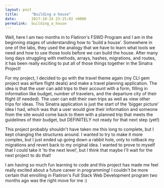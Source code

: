 ```yaml
---
layout: post
title:      "Building a house"
date:       2017-10-24 23:15:02 +0000
permalink:  building_a_house
---
```



Well, here I am two months in to Flatiron's FSWD Program and I am in the beginning stages of understanding how to 'build a house'. Somewhere in one of the labs, they used the analogy that we have to learn what tools we need and how to use those tools before we can build the house. After many long days struggling with methods, arrays, hashes, migrations, and routes, it has been really exciting to put all of those things together in the Sinatra Project!

For my project, I decided to go with the travel theme again (my CLI gem project was airfare flight deals) and make a travel planning application. The idea is that the user can add trips to their account with a form, filling in information like budget, number of travelers, and the departure city of their flight (if needed). The user can edit their own trips as well as view other trips for ideas. This Sinatra application is just the start of the 'bigger picture' idea I had, which was that a user would give their information and someone from the site would come back to them with a planned trip that meets the guidelines of their budget, but DEFINITELY not ready for that next step (yet!)

This project probably shouldn't have taken me this long to complete, but I kept changing the structures around. I wanted to try to make it more complex, but I just ended up going down a rabbit hole, only to rollback my migrations and revert back to my original idea. I wanted to prove to myself that I could take it 'to the next level', but I think that maybe I'll wait for the next project to do that!

I am having so much fun learning to code and this project has made me feel really excited about a future career in programming! I couldn't be more certain that enrolling in Flatiron's Full Stack Web Development program two months ago was the right move for me :)
